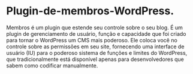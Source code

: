 # Plugin-de-membros-WordPress.
Membros é um plugin que estende seu controle sobre o seu blog. É um plugin de gerenciamento de usuário, função e capacidade que foi criado para tornar o WordPress um CMS mais poderoso.  Ele coloca você no controle sobre as permissões em seu site, fornecendo uma interface de usuário (IU) para o poderoso sistema de funções e limites do WordPress, que tradicionalmente está disponível apenas para desenvolvedores que sabem como codificar manualmente.
